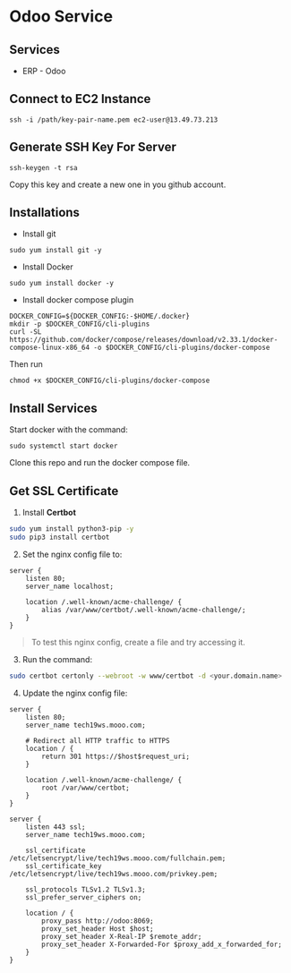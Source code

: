 # Odoo Service

## Services
- ERP - Odoo

## Connect to EC2 Instance

```
ssh -i /path/key-pair-name.pem ec2-user@13.49.73.213
```

## Generate SSH Key For Server

```
ssh-keygen -t rsa
```

Copy this key and create a new one in you github account.

## Installations

* Install git
```
sudo yum install git -y
```

* Install Docker
```
sudo yum install docker -y
```

* Install docker compose plugin
```
DOCKER_CONFIG=${DOCKER_CONFIG:-$HOME/.docker}
mkdir -p $DOCKER_CONFIG/cli-plugins
curl -SL https://github.com/docker/compose/releases/download/v2.33.1/docker-compose-linux-x86_64 -o $DOCKER_CONFIG/cli-plugins/docker-compose
```

Then run
```
chmod +x $DOCKER_CONFIG/cli-plugins/docker-compose
```


## Install Services

Start docker with the command:
```
sudo systemctl start docker
```

Clone this repo and run the docker compose file.


## Get SSL Certificate

1. Install **Certbot**
```sh
sudo yum install python3-pip -y
sudo pip3 install certbot
```
2. Set the nginx config file to:
```
server {
    listen 80;
    server_name localhost;

    location /.well-known/acme-challenge/ {
        alias /var/www/certbot/.well-known/acme-challenge/;
    }
}
```

> To test this nginx config, create a file and try accessing it.

3. Run the command:
```sh
sudo certbot certonly --webroot -w www/certbot -d <your.domain.name>
```

4. Update the nginx config file:
```
server {
    listen 80;
    server_name tech19ws.mooo.com;

    # Redirect all HTTP traffic to HTTPS
    location / {
        return 301 https://$host$request_uri;
    }

    location /.well-known/acme-challenge/ {
        root /var/www/certbot;
    }
}

server {
    listen 443 ssl;
    server_name tech19ws.mooo.com;

    ssl_certificate /etc/letsencrypt/live/tech19ws.mooo.com/fullchain.pem;
    ssl_certificate_key /etc/letsencrypt/live/tech19ws.mooo.com/privkey.pem;

    ssl_protocols TLSv1.2 TLSv1.3;
    ssl_prefer_server_ciphers on;

    location / {
        proxy_pass http://odoo:8069;
        proxy_set_header Host $host;
        proxy_set_header X-Real-IP $remote_addr;
        proxy_set_header X-Forwarded-For $proxy_add_x_forwarded_for;
    }
}
```
